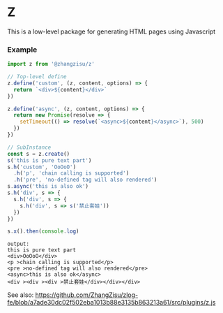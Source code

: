 # Z
This is a low-level package for generating HTML pages using Javascript

### Example
```js
import z from '@zhangzisu/z'

// Top-level define
z.define('custom', (z, content, options) => {
  return `<div>${content}</div>`
})

z.define('async', (z, content, options) => {
  return new Promise(resolve => {
    setTimeout(() => resolve(`<async>${content}</async>`), 500)
  })
})

// SubInstance
const s = z.create()
s('this is pure text part')
s.h('custom', 'OoOoO')
  .h('p', 'chain calling is supported')
  .h('pre', 'no-defined tag will also rendered')
s.async('this is also ok')
s.h('div', s => {
  s.h('div', s => {
    s.h('div', s => s('禁止套娃'))
  })
})

s.x().then(console.log)
```
```
output:
this is pure text part
<div>OoOoO</div>
<p >chain calling is supported</p>
<pre >no-defined tag will also rendered</pre>
<async>this is also ok</async>
<div ><div ><div >禁止套娃</div></div></div>
```

See also: https://github.com/ZhangZisu/zlog-fe/blob/a7ade30dc02f502eba1013b88e3135b863213a61/src/plugins/z.js
